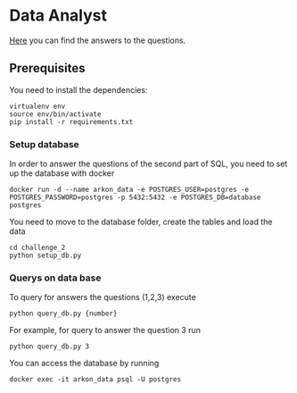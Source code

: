 # Data Analyst

[Here](https://github.com/Sembofer/Data_Analyst/blob/master/Test.ipynb) you can find the answers to the questions.


## Prerequisites
You need to install the dependencies:
```
virtualenv env
source env/bin/activate
pip install -r requirements.txt
```

### Setup database
In order to answer the questions of the second part of SQL, you need to set up the database with docker
```
docker run -d --name arkon_data -e POSTGRES_USER=postgres -e POSTGRES_PASSWORD=postgres -p 5432:5432 -e POSTGRES_DB=database postgres
```

You need to move to the database folder, create the tables and load the data
```
cd challenge_2
python setup_db.py
```
### Querys on data base
To query for answers the questions (1,2,3) execute
```
python query_db.py {number}
```
For example, for query to answer the question 3 run
```
python query_db.py 3
```

You can access the database by running
```
docker exec -it arkon_data psql -U postgres
```
